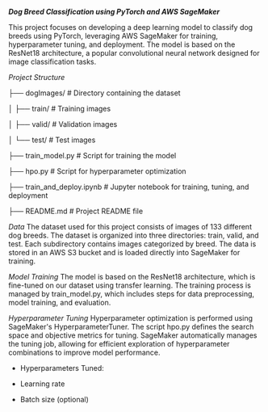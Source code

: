 ***Dog Breed Classification using PyTorch and AWS SageMaker***

This project focuses on developing a deep learning model to classify dog breeds using PyTorch, leveraging AWS SageMaker for training, hyperparameter tuning, and deployment. The model is based on the ResNet18 architecture, a popular convolutional neural network designed for image classification tasks.

*Project Structure*

├── dogImages/                    # Directory containing the dataset

│   ├── train/                    # Training images

│   ├── valid/                    # Validation images

│   └── test/                     # Test images

├── train_model.py                # Script for training the model

├── hpo.py                        # Script for hyperparameter optimization

├── train_and_deploy.ipynb        # Jupyter notebook for training, tuning, and deployment

├── README.md                     # Project README file


*Data*
The dataset used for this project consists of images of 133 different dog breeds. The dataset is organized into three directories: train, valid, and test. Each subdirectory contains images categorized by breed. The data is stored in an AWS S3 bucket and is loaded directly into SageMaker for training.


*Model Training*
The model is based on the ResNet18 architecture, which is fine-tuned on our dataset using transfer learning. The training process is managed by train_model.py, which includes steps for data preprocessing, model training, and evaluation.


*Hyperparameter Tuning*
Hyperparameter optimization is performed using SageMaker's HyperparameterTuner. The script hpo.py defines the search space and objective metrics for tuning. SageMaker automatically manages the tuning job, allowing for efficient exploration of hyperparameter combinations to improve model performance.


- Hyperparameters Tuned:
  
- Learning rate
  
- Batch size (optional)

